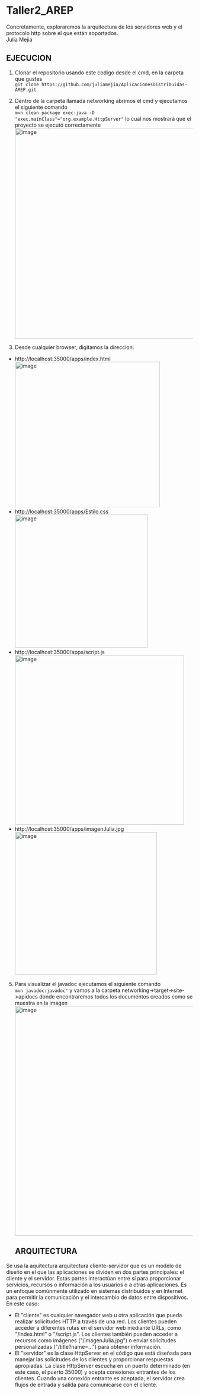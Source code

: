# Taller2_AREP
 Concretamente, exploraremos la arquitectura de  los servidores web y el protocolo http sobre el que están soportados.  
 Julia Mejia
 ## EJECUCION 
1. Clonar el repositorio usando este codigo desde el cmd, en la carpeta que gustes  
    `git clone https://github.com/juliamejia/AplicacionesDistribuidas-AREP.git`

2. Dentro de la carpeta llamada networking abrimos el cmd y ejecutamos el siguiente comando  
   `mvn clean package exec:java -D "exec.mainClass"="org.example.HttpServer"`
   lo cual nos mostrará que el proyecto se ejecutó correctamente  
   <img width="567" alt="image" src="https://github.com/juliamejia/AplicacionesDistribuidas-AREP/assets/98657146/a2d6e0cd-2cc7-4998-8636-f09336c65408">
3. Desde cualquier browser, digitamos la direccion:  
 * http://localhost:35000/apps/index.html  
   <img width="391" alt="image" src="https://github.com/juliamejia/Taller2_AREP/assets/98657146/98a0a6a9-72c4-48c4-930f-0151f49a8ade">  
 * http://localhost:35000/apps/Estilo.css  
   <img width="358" alt="image" src="https://github.com/juliamejia/Taller2_AREP/assets/98657146/5d73e90f-408e-464d-aaaf-13ec1f62dead">  
 * http://localhost:35000/apps/script.js  
   <img width="456" alt="image" src="https://github.com/juliamejia/Taller2_AREP/assets/98657146/cf532ae0-07b2-4d4b-b9d4-ffbd4ab42ec1">  
 * http://localhost:35000/apps/imagenJulia.jpg  
   <img width="383" alt="image" src="https://github.com/juliamejia/Taller2_AREP/assets/98657146/0a995313-f910-4dcf-b1d6-859b9dca26bf">  

5. Para visualizar el javadoc ejecutamos el siguiente comando  
    `mvn javadoc:javadoc"` y vamos a la carpeta networking->target->site->apidocs donde encontraremos todos los documentos creados como se muestra en la imagen   
    <img width="618" alt="image" src="https://github.com/juliamejia/AplicacionesDistribuidas-AREP/assets/98657146/2da5584d-b117-4b05-9b47-fa0986ebf50b">
   
   ## ARQUITECTURA
Se usa la aquitectura  arquitectura cliente-servidor que es un modelo de diseño en el que las aplicaciones se dividen en dos partes principales: el cliente y el servidor. Estas partes interactúan entre sí para proporcionar servicios, recursos o información a los usuarios o a otras aplicaciones. Es un enfoque comúnmente utilizado en sistemas distribuidos y en Internet para permitir la comunicación y el intercambio de datos entre dispositivos.
En este caso:   
* El "cliente" es cualquier navegador web u otra aplicación que pueda realizar solicitudes HTTP a través de una red.
Los clientes pueden acceder a diferentes rutas en el servidor web mediante URLs, como "/index.html" o "/script.js".
Los clientes también pueden acceder a recursos como imágenes ("/imagenJulia.jpg") o enviar solicitudes personalizadas ("/title?name=...") para obtener información.
* El "servidor" es la clase HttpServer en el código que está diseñada para manejar las solicitudes de los clientes y proporcionar respuestas apropiadas.
La clase HttpServer escucha en un puerto determinado (en este caso, el puerto 35000) y acepta conexiones entrantes de los clientes.
Cuando una conexión entrante es aceptada, el servidor crea flujos de entrada y salida para comunicarse con el cliente.  




 
